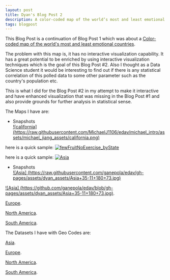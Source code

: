 ```yaml
---
layout: post
title: Dyan's Blog Post 2
description: A color-coded map of the world’s most and least emotional countries - Revisited 
tags: blogpost
---
```


This Blog Post is a continuation of Blog Post 1 which was about a [Color-coded map of the world's most and least emotional countries](http://www.washingtonpost.com/blogs/worldviews/wp/2012/11/28/a-color-coded-map-of-the-worlds-most-and-least-emotional-countries/).

The problem with this map is, it has no interactive visualization capability. It has a great potential to be enriched by using interactive visualization techniques which is the goal of this Blog Post #2. Also I thought as a Data Science student it would be interesting to find out if there is any statistical correlation of this polled data to some other parameter such as the country's population etc.  


This is what I did for the Blog Post #2 in my attempt to make it interactive and have enhanced visualization that was missing in the Blog Post #1 and also provide grounds for further analysis in statistical sense.


The Maps I have are:

* Snapshots <br>
[![california] (https://raw.githubusercontent.com/MichaelJ1106/edav/michael_intro/assets/michael_jiang_assets/california.png)](https://raw.githubusercontent.com/MichaelJ1106/edav/michael_intro/assets/michael_jiang_assets/california.png) <br>

here is a quick sample:
[![fewFruitNoExercise_byState](http://Gabya06.github.io/edav/assets/gaby_assets/fewFruitNoExercise_byState.png)](http://Gabya06.github.io/edav/assets/gaby_assets/fewFruitNoExercise_byState.png)

here is a quick sample:
[![Asia](http://ganepola.github.io/edav/assets/dyan_assets/Asia+35-11+180+73.jpg)](http://ganepola.github.io/edav/assets/dyan_assets/Asia+35-11+180+73.jpg)


* Snapshots <br>
[![Asia] (https://raw.githubusercontent.com/ganepola/edav/gh-pages/assets/dyan_assets/Asia+35-11+180+73.jpg)](https://raw.githubusercontent.com/ganepola/edav/assets/dyan_assets/Asia+35-11+180+73.jpg) <br>

[![Asia] (https://github.com/ganepola/edav/blob/gh-pages/assets/dyan_assets/Asia+35-11+180+73.jpg)](https://github.com/ganepola/edav/blob/gh-pages/assets/dyan_assets/Asia+35-11+180+73.jpg).

[Europe](https://github.com/ganepola/edav/blob/gh-pages/assets/dyan_assets/Europe-27.16+37.5+46+78.5.jpg).

[North America](https://github.com/ganepola/edav/blob/gh-pages/assets/dyan_assets/NorthAmerica-179.5+10.7-49.9+87.9.jpg).

[South America](https://github.com/ganepola/edav/blob/gh-pages/assets/dyan_assets/southamerica-87.3-54.5-31.55+14.jpg).

The Datasets I have with Geo Codes are:

[Asia](https://github.com/ganepola/edav/blob/gh-pages/assets/dyan_assets/Asia-City,Country-English.txt).

[Europe](https://github.com/ganepola/edav/blob/gh-pages/assets/dyan_assets/Europe-City,Country-English.txt).

[North America](https://github.com/ganepola/edav/blob/gh-pages/assets/dyan_assets/NA-City,ST-English.txt).

[South America](https://github.com/ganepola/edav/blob/gh-pages/assets/dyan_assets/SA-City,Country-English.txt).